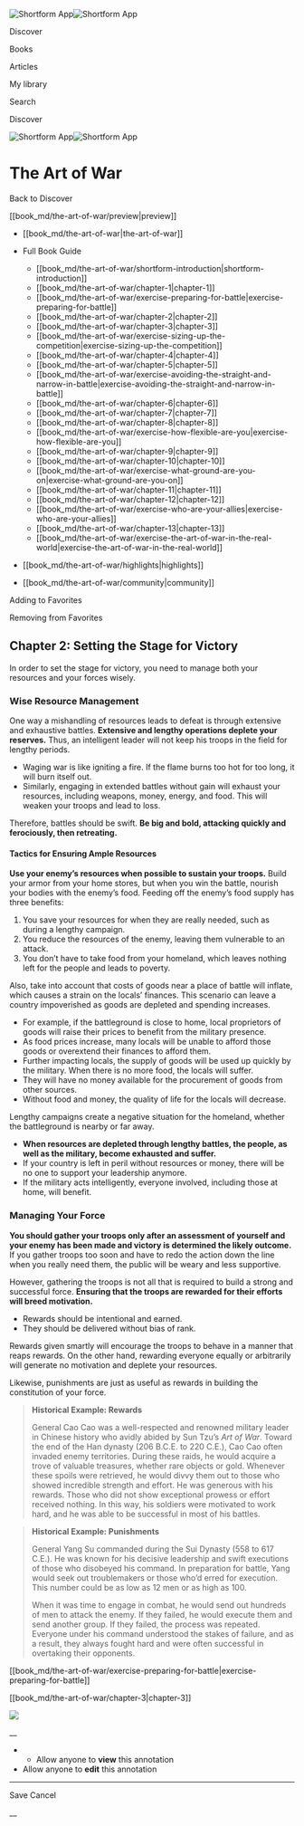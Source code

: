 ![Shortform App](/img/logo.36a2399e.svg)![Shortform App](/img/logo-dark.70c1b072.svg)

Discover

Books

Articles

My library

Search

Discover

![Shortform App](/img/logo.36a2399e.svg)![Shortform App](/img/logo-dark.70c1b072.svg)

# The Art of War

Back to Discover

[[book_md/the-art-of-war/preview|preview]]

  * [[book_md/the-art-of-war|the-art-of-war]]
  * Full Book Guide

    * [[book_md/the-art-of-war/shortform-introduction|shortform-introduction]]
    * [[book_md/the-art-of-war/chapter-1|chapter-1]]
    * [[book_md/the-art-of-war/exercise-preparing-for-battle|exercise-preparing-for-battle]]
    * [[book_md/the-art-of-war/chapter-2|chapter-2]]
    * [[book_md/the-art-of-war/chapter-3|chapter-3]]
    * [[book_md/the-art-of-war/exercise-sizing-up-the-competition|exercise-sizing-up-the-competition]]
    * [[book_md/the-art-of-war/chapter-4|chapter-4]]
    * [[book_md/the-art-of-war/chapter-5|chapter-5]]
    * [[book_md/the-art-of-war/exercise-avoiding-the-straight-and-narrow-in-battle|exercise-avoiding-the-straight-and-narrow-in-battle]]
    * [[book_md/the-art-of-war/chapter-6|chapter-6]]
    * [[book_md/the-art-of-war/chapter-7|chapter-7]]
    * [[book_md/the-art-of-war/chapter-8|chapter-8]]
    * [[book_md/the-art-of-war/exercise-how-flexible-are-you|exercise-how-flexible-are-you]]
    * [[book_md/the-art-of-war/chapter-9|chapter-9]]
    * [[book_md/the-art-of-war/chapter-10|chapter-10]]
    * [[book_md/the-art-of-war/exercise-what-ground-are-you-on|exercise-what-ground-are-you-on]]
    * [[book_md/the-art-of-war/chapter-11|chapter-11]]
    * [[book_md/the-art-of-war/chapter-12|chapter-12]]
    * [[book_md/the-art-of-war/exercise-who-are-your-allies|exercise-who-are-your-allies]]
    * [[book_md/the-art-of-war/chapter-13|chapter-13]]
    * [[book_md/the-art-of-war/exercise-the-art-of-war-in-the-real-world|exercise-the-art-of-war-in-the-real-world]]
  * [[book_md/the-art-of-war/highlights|highlights]]
  * [[book_md/the-art-of-war/community|community]]



Adding to Favorites 

Removing from Favorites 

## Chapter 2: Setting the Stage for Victory

In order to set the stage for victory, you need to manage both your resources and your forces wisely.

### Wise Resource Management

One way a mishandling of resources leads to defeat is through extensive and exhaustive battles. **Extensive and lengthy operations deplete your reserves.** Thus, an intelligent leader will not keep his troops in the field for lengthy periods.

  * Waging war is like igniting a fire. If the flame burns too hot for too long, it will burn itself out.
  * Similarly, engaging in extended battles without gain will exhaust your resources, including weapons, money, energy, and food. This will weaken your troops and lead to loss.



Therefore, battles should be swift. **Be big and bold, attacking quickly and ferociously, then retreating.**

#### Tactics for Ensuring Ample Resources

**Use your enemy’s resources when possible to sustain your troops.** Build your armor from your home stores, but when you win the battle, nourish your bodies with the enemy’s food. Feeding off the enemy’s food supply has three benefits:

  1. You save your resources for when they are really needed, such as during a lengthy campaign. 
  2. You reduce the resources of the enemy, leaving them vulnerable to an attack. 
  3. You don’t have to take food from your homeland, which leaves nothing left for the people and leads to poverty.



Also, take into account that costs of goods near a place of battle will inflate, which causes a strain on the locals’ finances. This scenario can leave a country impoverished as goods are depleted and spending increases.

  * For example, if the battleground is close to home, local proprietors of goods will raise their prices to benefit from the military presence. 
  * As food prices increase, many locals will be unable to afford those goods or overextend their finances to afford them.
  * Further impacting locals, the supply of goods will be used up quickly by the military. When there is no more food, the locals will suffer.
  * They will have no money available for the procurement of goods from other sources.
  * Without food and money, the quality of life for the locals will decrease. 



Lengthy campaigns create a negative situation for the homeland, whether the battleground is nearby or far away.

  * **When resources are depleted through lengthy battles, the people, as well as the military, become exhausted and suffer.**
  * If your country is left in peril without resources or money, there will be no one to support your leadership anymore.
  * If the military acts intelligently, everyone involved, including those at home, will benefit. 



### Managing Your Force

**You should gather your troops only after an assessment of yourself and your enemy has been made and victory is determined the likely outcome.** If you gather troops too soon and have to redo the action down the line when you really need them, the public will be weary and less supportive.

However, gathering the troops is not all that is required to build a strong and successful force. **Ensuring that the troops are rewarded for their efforts will breed motivation.**

  * Rewards should be intentional and earned. 
  * They should be delivered without bias of rank. 



Rewards given smartly will encourage the troops to behave in a manner that reaps rewards. On the other hand, rewarding everyone equally or arbitrarily will generate no motivation and deplete your resources.

Likewise, punishments are just as useful as rewards in building the constitution of your force.

> **Historical Example: Rewards**
> 
> General Cao Cao was a well-respected and renowned military leader in Chinese history who avidly abided by Sun Tzu’s _Art of War_. Toward the end of the Han dynasty (206 B.C.E. to 220 C.E.), Cao Cao often invaded enemy territories. During these raids, he would acquire a trove of valuable treasures, whether rare objects or gold. Whenever these spoils were retrieved, he would divvy them out to those who showed incredible strength and effort. He was generous with his rewards. Those who did not show exceptional prowess or effort received nothing. In this way, his soldiers were motivated to work hard, and he was able to be successful in most of his battles.

> **Historical Example: Punishments**
> 
> General Yang Su commanded during the Sui Dynasty (558 to 617 C.E.). He was known for his decisive leadership and swift executions of those who disobeyed his command. In preparation for battle, Yang would seek out troublemakers or those who’d erred for execution. This number could be as low as 12 men or as high as 100.
> 
> When it was time to engage in combat, he would send out hundreds of men to attack the enemy. If they failed, he would execute them and send another group. If they failed, the process was repeated. Everyone under his command understood the stakes of failure, and as a result, they always fought hard and were often successful in overtaking their opponents.

[[book_md/the-art-of-war/exercise-preparing-for-battle|exercise-preparing-for-battle]]

[[book_md/the-art-of-war/chapter-3|chapter-3]]

![](https://bat.bing.com/action/0?ti=56018282&Ver=2&mid=aacfc1e2-de79-40e3-80b8-8e5a92227975&sid=1711133063fa11eebdec89a8b8ae3bbc&vid=171147a063fa11eea7440fcfeb230d96&vids=0&msclkid=N&pi=0&lg=en-US&sw=800&sh=600&sc=24&nwd=1&tl=Shortform%20%7C%20Book&p=https%3A%2F%2Fwww.shortform.com%2Fapp%2Fbook%2Fthe-art-of-war%2Fchapter-2&r=&lt=312&evt=pageLoad&sv=1&rn=831831)

__

  *   * Allow anyone to **view** this annotation
  * Allow anyone to **edit** this annotation



* * *

Save Cancel

__




